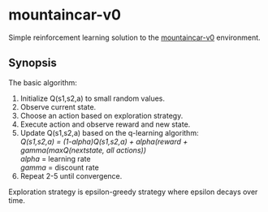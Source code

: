 # mountaincar-v0
Simple reinforcement learning solution to the [mountaincar-v0](https://gym.openai.com/envs/MountainCar-v0/) environment.

## Synopsis
The basic algorithm:
1. Initialize Q(s1,s2,a) to small random values.
2. Observe current state.
3. Choose an action based on exploration strategy.
4. Execute action and observe reward and new state.
5. Update Q(s1,s2,a) based on the q-learning algorithm:  
   <i>Q(s1,s2,a) = (1-alpha)Q(s1,s2,a) + alpha(reward + gamma(maxQ(nextstate, all actions))</i>  
   <i>alpha</i> = learning rate  
   <i>gamma</i> = discount rate  
6. Repeat 2-5 until convergence.

Exploration strategy is epsilon-greedy strategy where epsilon decays over time.
